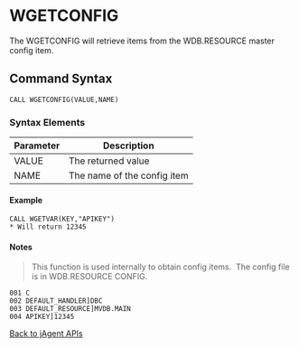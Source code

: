 # WGETCONFIG

<PageHeader />

The WGETCONFIG will retrieve items from the WDB.RESOURCE master config item.

## Command Syntax

```
CALL WGETCONFIG(VALUE,NAME)
```

### Syntax Elements

| Parameter | Description |
| --- | --- |
| VALUE | The returned value |
| NAME | The name of the config item |

#### Example

```
CALL WGETVAR(KEY,"APIKEY")
* Will return 12345
```

#### Notes

>This function is used internally to obtain config items.  The config file is in WDB.RESOURCE CONFIG.

```
001 C
002 DEFAULT_HANDLER]DBC
003 DEFAULT_RESOURCE]MVDB.MAIN
004 APIKEY]12345
```

[Back to jAgent APIs](./../README.md)
